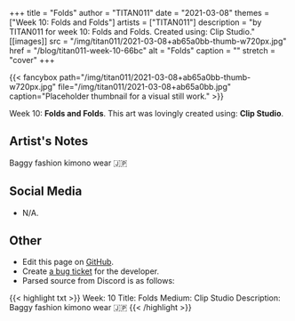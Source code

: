 +++
title =       "Folds"
author =      "TITAN011"
date =        "2021-03-08"
themes =      ["Week 10: Folds and Folds"]
artists =     ["TITAN011"]
description = "by TITAN011 for week 10: Folds and Folds. Created using: Clip Studio."
[[images]]
      src = "/img/titan011/2021-03-08+ab65a0bb-thumb-w720px.jpg"
      href = "/blog/titan011-week-10-66bc"
      alt = "Folds"
      caption = ""
      stretch = "cover"
+++

{{< fancybox path="/img/titan011/2021-03-08+ab65a0bb-thumb-w720px.jpg" file="/img/titan011/2021-03-08+ab65a0bb.jpg" caption="Placeholder thumbnail for a visual still work." >}}


Week 10: **Folds and Folds**. This art was lovingly created using: **Clip Studio**.

## Artist's Notes

Baggy fashion kimono wear 🇯🇵

## Social Media

- N/A.

## Other

- Edit this page on [GitHub](https://github.com/teaminkling/web-refresh/edit/main/content/blog/titan011-week-10-66bc.md).
- Create [a bug ticket](https://github.com/teaminkling/web-refresh/issues/new?assignees=&labels=bug&template=problem-report.md&title=) for the developer.
- Parsed source from Discord is as follows:

{{< highlight txt >}}
Week: 10 
Title: Folds
Medium: Clip Studio
Description: Baggy fashion kimono wear 🇯🇵
{{< /highlight >}}